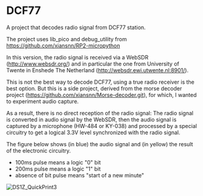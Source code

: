 # DCF77
 A project that decodes radio signal from DCF77 station.

The project uses lib_pico and debug_utility from https://github.com/xiansnn/RP2-micropython

In this version, the radio signal is received via a WebSDR (http://www.websdr.org/) and in particular the one from University of Twente in Enshede The Netherland (http://websdr.ewi.utwente.nl:8901/).

This is not the best way to decode DCF77, using a true radio receiver is the best option. But this is a side project, derived from the morse decoder project (https://github.com/xiansnn/Morse-decoder.git), for which, I wanted to experiment audio capture.

As a result, there is no direct reception of the radio signal: The radio signal is converted in audio signal by the WebSDR, then the audio signal is captured by a microphone (HW-484 or KY-038) and processed by a special circuitry to get a logical 3.3V level synchronized with the radio signal.

The figure below shows (in blue) the audio signal and (in yellow) the result of the electronic circuitry.
- 100ms pulse means a logic "0" bit
- 200ms pulse means a logic "1" bit
- absence of bit pulse means "start of a new minute"

![DS1Z_QuickPrint3](https://user-images.githubusercontent.com/42316927/210848424-deed29cc-a519-40ac-b566-91c250a3a806.png)
